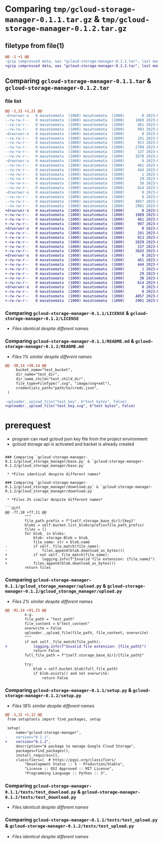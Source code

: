 # Comparing `tmp/gcloud-storage-manager-0.1.1.tar.gz` & `tmp/gcloud-storage-manager-0.1.2.tar.gz`

## filetype from file(1)

```diff
@@ -1 +1 @@
-gzip compressed data, was "gcloud-storage-manager-0.1.1.tar", last modified: Fri Jul 21 03:45:50 2023, max compression
+gzip compressed data, was "gcloud-storage-manager-0.1.2.tar", last modified: Fri Jul 21 04:18:09 2023, max compression
```

## Comparing `gcloud-storage-manager-0.1.1.tar` & `gcloud-storage-manager-0.1.2.tar`

### file list

```diff
@@ -1,21 +1,21 @@
-drwxrwxr-x   0 masatoemata  (1000) masatoemata  (1000)        0 2023-07-21 03:45:50.488035 gcloud-storage-manager-0.1.1/
--rw-rw-r--   0 masatoemata  (1000) masatoemata  (1000)     1069 2023-06-26 15:50:43.000000 gcloud-storage-manager-0.1.1/LICENSE
--rw-rw-r--   0 masatoemata  (1000) masatoemata  (1000)      461 2023-07-21 03:45:50.488035 gcloud-storage-manager-0.1.1/PKG-INFO
--rw-rw-r--   0 masatoemata  (1000) masatoemata  (1000)      993 2023-07-21 03:37:53.000000 gcloud-storage-manager-0.1.1/README.md
-drwxrwxr-x   0 masatoemata  (1000) masatoemata  (1000)        0 2023-07-21 03:45:50.484034 gcloud-storage-manager-0.1.1/gcloud_storage_manager/
--rw-rw-r--   0 masatoemata  (1000) masatoemata  (1000)      191 2023-06-26 15:40:23.000000 gcloud-storage-manager-0.1.1/gcloud_storage_manager/__init__.py
--rw-rw-r--   0 masatoemata  (1000) masatoemata  (1000)      913 2023-07-21 03:29:32.000000 gcloud-storage-manager-0.1.1/gcloud_storage_manager/base.py
--rw-rw-r--   0 masatoemata  (1000) masatoemata  (1000)     2760 2023-07-21 03:37:53.000000 gcloud-storage-manager-0.1.1/gcloud_storage_manager/download.py
--rw-rw-r--   0 masatoemata  (1000) masatoemata  (1000)      137 2023-06-26 15:23:45.000000 gcloud-storage-manager-0.1.1/gcloud_storage_manager/std_logging.py
--rw-rw-r--   0 masatoemata  (1000) masatoemata  (1000)     3578 2023-07-21 03:42:10.000000 gcloud-storage-manager-0.1.1/gcloud_storage_manager/upload.py
-drwxrwxr-x   0 masatoemata  (1000) masatoemata  (1000)        0 2023-07-21 03:45:50.488035 gcloud-storage-manager-0.1.1/gcloud_storage_manager.egg-info/
--rw-rw-r--   0 masatoemata  (1000) masatoemata  (1000)      461 2023-07-21 03:45:50.000000 gcloud-storage-manager-0.1.1/gcloud_storage_manager.egg-info/PKG-INFO
--rw-rw-r--   0 masatoemata  (1000) masatoemata  (1000)      444 2023-07-21 03:45:50.000000 gcloud-storage-manager-0.1.1/gcloud_storage_manager.egg-info/SOURCES.txt
--rw-rw-r--   0 masatoemata  (1000) masatoemata  (1000)        1 2023-07-21 03:45:50.000000 gcloud-storage-manager-0.1.1/gcloud_storage_manager.egg-info/dependency_links.txt
--rw-rw-r--   0 masatoemata  (1000) masatoemata  (1000)       29 2023-07-21 03:45:50.000000 gcloud-storage-manager-0.1.1/gcloud_storage_manager.egg-info/top_level.txt
--rw-rw-r--   0 masatoemata  (1000) masatoemata  (1000)       38 2023-07-21 03:45:50.488035 gcloud-storage-manager-0.1.1/setup.cfg
--rw-rw-r--   0 masatoemata  (1000) masatoemata  (1000)      614 2023-07-21 03:45:40.000000 gcloud-storage-manager-0.1.1/setup.py
-drwxrwxr-x   0 masatoemata  (1000) masatoemata  (1000)        0 2023-07-21 03:45:50.488035 gcloud-storage-manager-0.1.1/tests/
--rw-rw-r--   0 masatoemata  (1000) masatoemata  (1000)        0 2023-06-26 15:31:54.000000 gcloud-storage-manager-0.1.1/tests/__init__.py
--rw-rw-r--   0 masatoemata  (1000) masatoemata  (1000)     4057 2023-07-21 03:37:59.000000 gcloud-storage-manager-0.1.1/tests/test_download.py
--rw-rw-r--   0 masatoemata  (1000) masatoemata  (1000)     2901 2023-07-21 03:41:59.000000 gcloud-storage-manager-0.1.1/tests/test_upload.py
+drwxrwxr-x   0 masatoemata  (1000) masatoemata  (1000)        0 2023-07-21 04:18:09.980633 gcloud-storage-manager-0.1.2/
+-rw-rw-r--   0 masatoemata  (1000) masatoemata  (1000)     1069 2023-06-26 15:50:43.000000 gcloud-storage-manager-0.1.2/LICENSE
+-rw-rw-r--   0 masatoemata  (1000) masatoemata  (1000)      461 2023-07-21 04:18:09.980633 gcloud-storage-manager-0.1.2/PKG-INFO
+-rw-rw-r--   0 masatoemata  (1000) masatoemata  (1000)      997 2023-07-21 03:46:57.000000 gcloud-storage-manager-0.1.2/README.md
+drwxrwxr-x   0 masatoemata  (1000) masatoemata  (1000)        0 2023-07-21 04:18:09.976633 gcloud-storage-manager-0.1.2/gcloud_storage_manager/
+-rw-rw-r--   0 masatoemata  (1000) masatoemata  (1000)      191 2023-06-26 15:40:23.000000 gcloud-storage-manager-0.1.2/gcloud_storage_manager/__init__.py
+-rw-rw-r--   0 masatoemata  (1000) masatoemata  (1000)      913 2023-07-21 03:29:32.000000 gcloud-storage-manager-0.1.2/gcloud_storage_manager/base.py
+-rw-rw-r--   0 masatoemata  (1000) masatoemata  (1000)     2829 2023-07-21 04:17:41.000000 gcloud-storage-manager-0.1.2/gcloud_storage_manager/download.py
+-rw-rw-r--   0 masatoemata  (1000) masatoemata  (1000)      137 2023-06-26 15:23:45.000000 gcloud-storage-manager-0.1.2/gcloud_storage_manager/std_logging.py
+-rw-rw-r--   0 masatoemata  (1000) masatoemata  (1000)     3643 2023-07-21 04:16:50.000000 gcloud-storage-manager-0.1.2/gcloud_storage_manager/upload.py
+drwxrwxr-x   0 masatoemata  (1000) masatoemata  (1000)        0 2023-07-21 04:18:09.976633 gcloud-storage-manager-0.1.2/gcloud_storage_manager.egg-info/
+-rw-rw-r--   0 masatoemata  (1000) masatoemata  (1000)      461 2023-07-21 04:18:09.000000 gcloud-storage-manager-0.1.2/gcloud_storage_manager.egg-info/PKG-INFO
+-rw-rw-r--   0 masatoemata  (1000) masatoemata  (1000)      444 2023-07-21 04:18:09.000000 gcloud-storage-manager-0.1.2/gcloud_storage_manager.egg-info/SOURCES.txt
+-rw-rw-r--   0 masatoemata  (1000) masatoemata  (1000)        1 2023-07-21 04:18:09.000000 gcloud-storage-manager-0.1.2/gcloud_storage_manager.egg-info/dependency_links.txt
+-rw-rw-r--   0 masatoemata  (1000) masatoemata  (1000)       29 2023-07-21 04:18:09.000000 gcloud-storage-manager-0.1.2/gcloud_storage_manager.egg-info/top_level.txt
+-rw-rw-r--   0 masatoemata  (1000) masatoemata  (1000)       38 2023-07-21 04:18:09.980633 gcloud-storage-manager-0.1.2/setup.cfg
+-rw-rw-r--   0 masatoemata  (1000) masatoemata  (1000)      614 2023-07-21 04:18:08.000000 gcloud-storage-manager-0.1.2/setup.py
+drwxrwxr-x   0 masatoemata  (1000) masatoemata  (1000)        0 2023-07-21 04:18:09.980633 gcloud-storage-manager-0.1.2/tests/
+-rw-rw-r--   0 masatoemata  (1000) masatoemata  (1000)        0 2023-06-26 15:31:54.000000 gcloud-storage-manager-0.1.2/tests/__init__.py
+-rw-rw-r--   0 masatoemata  (1000) masatoemata  (1000)     4057 2023-07-21 03:37:59.000000 gcloud-storage-manager-0.1.2/tests/test_download.py
+-rw-rw-r--   0 masatoemata  (1000) masatoemata  (1000)     2901 2023-07-21 03:41:59.000000 gcloud-storage-manager-0.1.2/tests/test_upload.py
```

### Comparing `gcloud-storage-manager-0.1.1/LICENSE` & `gcloud-storage-manager-0.1.2/LICENSE`

 * *Files identical despite different names*

### Comparing `gcloud-storage-manager-0.1.1/README.md` & `gcloud-storage-manager-0.1.2/README.md`

 * *Files 1% similar despite different names*

```diff
@@ -30,14 +30,14 @@
     bucket_name="test_bucket",
     dir_name="test_dir",
     dir_name_child="test_child_dir",
     file_type=FileType(".svg", "image/svg+xml"),
     credentials_path="path/to/creds.json",
 )
 
-uploader._upload_file("test_key", b"test bytes", False)
+uploader._upload_file("test_key.svg", b"test bytes", False)
 ```
 
 # prerequest
 - program can read gcloud json key file from the project environment
 - gcloud storage api is activated and backet is already created
```

### Comparing `gcloud-storage-manager-0.1.1/gcloud_storage_manager/base.py` & `gcloud-storage-manager-0.1.2/gcloud_storage_manager/base.py`

 * *Files identical despite different names*

### Comparing `gcloud-storage-manager-0.1.1/gcloud_storage_manager/download.py` & `gcloud-storage-manager-0.1.2/gcloud_storage_manager/download.py`

 * *Files 2% similar despite different names*

```diff
@@ -77,10 +77,11 @@
         """
         file_path_prefix = f"{self.storage_base_dir}/{key}"
         blobs = self.bucket.list_blobs(prefix=file_path_prefix)
         files = []
         for blob_ in blobs:
             blob: storage.Blob = blob_
             file_name: str = blob.name
-            if self._file_match(file_name):
-                files.append(blob.download_as_bytes())
+            if not self._file_match(file_name):
+                logging.info(f"Invalid file extension: {file_name}")
+            files.append(blob.download_as_bytes())
         return files
```

### Comparing `gcloud-storage-manager-0.1.1/gcloud_storage_manager/upload.py` & `gcloud-storage-manager-0.1.2/gcloud_storage_manager/upload.py`

 * *Files 2% similar despite different names*

```diff
@@ -91,14 +91,15 @@
         e.g.
         file_path = "test_path"
         file_content = b"test_content"
         overwrite = False
         uploader._upload_file(file_path, file_content, overwrite)
         """
         if not self._file_match(file_path):
+            logging.info(f"Invalid file extension: {file_path}")
             return False
         full_file_path = f"{self.storage_base_dir}/{file_path}"
 
         try:
             blob = self.bucket.blob(full_file_path)
             if blob.exists() and not overwrite:
                 return False
```

### Comparing `gcloud-storage-manager-0.1.1/setup.py` & `gcloud-storage-manager-0.1.2/setup.py`

 * *Files 18% similar despite different names*

```diff
@@ -1,12 +1,12 @@
 from setuptools import find_packages, setup
 
 setup(
     name="gcloud-storage-manager",
-    version="0.1.1",
+    version="0.1.2",
     description="A package to manage Google Cloud Storage",
     packages=find_packages(),
     install_requires=[],
     classifiers=[  # https://pypi.org/classifiers/
         "Development Status :: 5 - Production/Stable",
         "License :: OSI Approved :: MIT License",
         "Programming Language :: Python :: 3",
```

### Comparing `gcloud-storage-manager-0.1.1/tests/test_download.py` & `gcloud-storage-manager-0.1.2/tests/test_download.py`

 * *Files identical despite different names*

### Comparing `gcloud-storage-manager-0.1.1/tests/test_upload.py` & `gcloud-storage-manager-0.1.2/tests/test_upload.py`

 * *Files identical despite different names*

